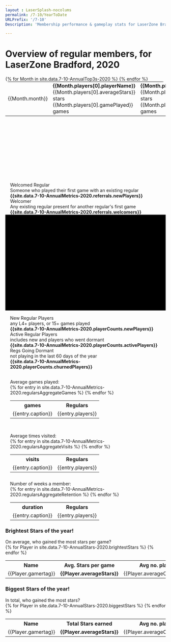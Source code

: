 ```yaml
---
layout : LaserSplash-nocolums
permalink: /7-10/YearToDate
URLPrefix: '/7-10'
Description: 'Membership performance & gameplay stats for LaserZone Bradford, 2020'

---
```

# Overview of regular members, for LaserZone Bradford, 2020
<div class = "container" style = "margin-top:15px;">
  <div class = "row">
    <div class = "col-md-6">
        <table class = "AnnualTop3s" style = "border-radius:10px; margin:0px; height:300px;">
        {% for Month in site.data.7-10-AnnualTop3s-2020 %} 
            <tr> 
                <td class = "MonthHeader">{{Month.month}}</td> 
                <td class = "golden"><b>{{Month.players[0].playerName}}</b>
                    <br/><div class = "SmallBrightNumber"> {{Month.players[0].averageStars}} stars <br/> {{Month.players[0].gamePlayed}} games </div>
                </td>
                <td class = "silver"><b>{{Month.players[1].playerName}}</b>
                    <br/><div class = "SmallBrightNumber"> {{Month.players[1].averageStars}} stars <br/> {{Month.players[1].gamePlayed}} games </div>
                </td>
                <td class = "bronze"><b>{{Month.players[2].playerName}}</b>
                    <br/><div class = "SmallBrightNumber"> {{Month.players[2].averageStars}} stars <br/> {{Month.players[2].gamePlayed}} games </div>
                </td>
            </tr>
        {% endfor %}
        </table>
        <div class = "fluid-container" style = "padding-left:15px;padding-right:15px; margin-top:15px;">
            <div class = "row" >
                <div class = "col-sm-6 GainLossIcon " style = "background-image:url('/assets/images/add-group.svg'); border-radius:30px 15px 15px 15px; " > 
                    Welcomed Regular <br/>
                    <div class="sup">Someone who played their first game with an existing regular</div>
                    <b>{{site.data.7-10-AnnualMetrics-2020.referrals.newPlayers}}</b>
                </div>
                <div class = "col-sm-6 GainLossIcon" style = "background-image:url('/assets/images/friendly.svg'); border-radius: 15px; " > 
                    Welcomer<br/>
                    <div class="sup">Any existing regular present for another regular's first game</div>
                    <b>{{site.data.7-10-AnnualMetrics-2020.referrals.welcomers}}</b>
                </div>
            </div>
        </div>
    </div>
    <div class = "col-md-6">
        <div class = "genericWrapper genericWrapperOffset LaserCardWrapper7-10" id = "piechart" style = "height:300px; padding-left:10px; margin-top:0px; padding-right:10px; background-color:#000; overflow:hidden;"> 
        </div>
        <div class = "fluid-container" style = "padding-left:15px;padding-right:15px; margin-top:15px;">
            <div class = "row" >
                <div class = "col-sm-4 GainLossIcon " style = "background-image:url('/assets/images/log-in.svg'); border-radius:30px 15px 5px 15px; " > 
                    New Regular Players <br/>
                    <div class="sup">any L4+ players, or 15+ games played</div>
                    <b>{{site.data.7-10-AnnualMetrics-2020.playerCounts.newPlayers}}</b>
                </div>
                <div class = "col-sm-4 GainLossIcon" style = "background-image:url('/assets/images/team.svg'); border-radius:15px 15px 5px 5px; " > 
                    Active Regular Players<br/>
                    <div class="sup">includes new and players who went dormant</div>
                    <b>{{site.data.7-10-AnnualMetrics-2020.playerCounts.activePlayers}}</b>
                </div>
                <div class = "col-sm-4 GainLossIcon" style = "background-image:url('/assets/images/logout.svg'); border-radius: 15px 30px 15px 5px " > 
                    Regs Going Dormant<br/>
                    <div class="sup">not playing in the last 60 days of the year</div>
                    <b>{{site.data.7-10-AnnualMetrics-2020.playerCounts.churnedPlayers}}</b>
                </div>
            </div>
            <div class = "row">
                <div class = "col-sm-4 GainLossIcon GainLossNoIcon" style= "padding-top:30px; border-radius: 15px 5px 15px 30px"  > Average games played:
                <br/>
                <table class = MicroAggregate><tr><th>games</th><th>Regulars</th></tr>
                    {% for entry in site.data.7-10-AnnualMetrics-2020.regularsAggregateGames %} 
                    <tr><td>{{entry.caption}} </td><td>{{entry.players}}</td></tr>
                    {% endfor %}
                </table>
                </div>
                <div class = "col-sm-4 GainLossIcon GainLossNoIcon" style= "padding-top:30px; border-radius: 5px 5px 15px 15px"  > Average times visited:
                <br/>
                <table class = MicroAggregate><tr><th>visits</th><th>Regulars</th></tr>
                    {% for entry in site.data.7-10-AnnualMetrics-2020.regularsAggregateVisits %} 
                    <tr><td>{{entry.caption}} </td><td>{{entry.players}}</td></tr>
                    {% endfor %}
                </table>
                </div><div class = "col-sm-4 GainLossIcon GainLossNoIcon" style= "padding-top:11px; border-radius: 5px 15px 30px 15px"  > Number of weeks a member:
                <br/>
                <table class = MicroAggregate><tr><th>duration</th><th>Regulars</th></tr>
                    {% for entry in site.data.7-10-AnnualMetrics-2020.regularsAggregateRetention %} 
                    <tr><td>{{entry.caption}} </td><td>{{entry.players}}</td></tr>
                    {% endfor %}
                </table>
                </div>
            </div>
        </div>
    </div>
    </div>
  <div class = "row">
    <div class = "col-md-6">
        <h3 class = blackShadow> Brightest Stars of the year!</h3> 
        <div class = blackShadow> On average, who gained the most stars per game?</div>
        <table class="ScoreTable" style = "margin-left:0px;" >
        <tr><th style = "padding-left:5px;">Name</th><th><b>Avg. Stars per game</b> </th><th> Avg no. players </th><th> Average rank</th><th> games played </th> </tr>
        {% for Player in site.data.7-10-AnnualStars-2020.brightestStars %}
        <tr><td>{{Player.gamertag}}</td>
        <td class = "number"> <b>{{Player.averageStars}}</b> </td>
        <td class = "number"> {{Player.averageOpponents}} </td>
        <td class = "number"> {{Player.averageRank}} </td>
        <td class = "number"> {{Player.gamesPlayed}} </td>
        </tr>
        {% endfor %}
        </table>
    </div>
    <div class = "col-md-6">
        <h3 class = blackShadow> Biggest Stars of the year!</h3> 
        <div class = blackShadow> In total, who gained the most stars?</div>
        <table class="ScoreTable" style = "margin-left:0px;" >
        <tr><th style = "padding-left:5px;">Name</th><th><b>Total Stars earned</b> </th><th> Avg no. players </th><th> Average rank</th><th> games played </th> </tr>
        {% for Player in site.data.7-10-AnnualStars-2020.biggestStars %}
        <tr><td>{{Player.gamertag}}</td>
        <td class = "number"> <b>{{Player.averageStars}}</b> </td>
        <td class = "number"> {{Player.averageOpponents}} </td>
        <td class = "number"> {{Player.averageRank}} </td>
        <td class = "number"> {{Player.gamesPlayed}} </td>
        </tr>
        {% endfor %}
        </table>
    </div>

<script type="text/javascript">
var data = [{
  values: [],
  labels: [],
  pull: [],
  textfont: [],
  type: 'pie'
}];
{% for GameType in site.data.7-10-AnnualMetrics-2020.gamesPlayed %} 
    data[0].labels.push("{{GameType.gameName}}")
    data[0].values.push({{GameType.timesPlayed}})
{% endfor %}

var layout = {
    title:'Games Played by Regulars',
    paper_bgcolor:'rgba(0,0,0,0)',
    plot_bgcolor:'rgba(0,0,0,0)',
    font: {
        family: 'Courier New, monospace',
        size: 12,
        color: 'limegreen'
    },
    autosize: true,
    margin: {
        l: 25,
        r: 50,
        b: 50,
        t: 50,
        pad: 4
    }
};
Plotly.newPlot('piechart', data, layout, {displayModeBar: false, showLegend: false});
</script>
